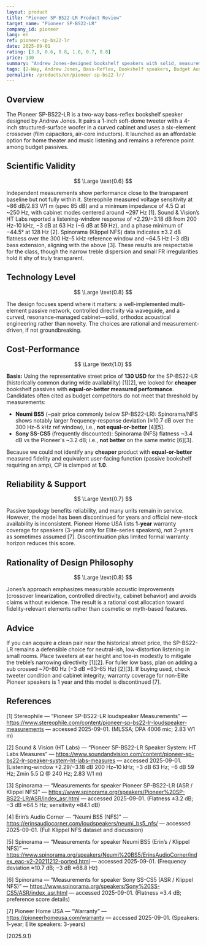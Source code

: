 ```yaml
---
layout: product
title: "Pioneer SP-BS22-LR Product Review"
target_name: "Pioneer SP-BS22-LR"
company_id: pioneer
lang: en
ref: pioneer-sp-bs22-lr
date: 2025-09-01
rating: [3.9, 0.6, 0.8, 1.0, 0.7, 0.8]
price: 130
summary: "Andrew Jones-designed bookshelf speakers with solid, measurement-first engineering; discontinued but still competitive on transparency and value at the historical street price"
tags: [2-Way, Andrew Jones, Bass-Reflex, Bookshelf speakers, Budget Audio]
permalink: /products/en/pioneer-sp-bs22-lr/
---
```

## Overview

The Pioneer SP-BS22-LR is a two-way bass-reflex bookshelf speaker designed by Andrew Jones. It pairs a 1-inch soft-dome tweeter with a 4-inch structured-surface woofer in a curved cabinet and uses a six-element crossover (film capacitors, air-core inductors). It launched as an affordable option for home theater and music listening and remains a reference point among budget passives.

## Scientific Validity

$$ \Large \text{0.6} $$

Independent measurements show performance close to the transparent baseline but not fully within it. Stereophile measured voltage sensitivity at ~86 dB/2.83 V/1 m (spec 85 dB) and a minimum impedance of 4.5 Ω at ~250 Hz, with cabinet modes centered around ~297 Hz [1]. Sound & Vision’s HT Labs reported a listening-window response of +2.29/−3.18 dB from 200 Hz–10 kHz, −3 dB at 63 Hz (−6 dB at 59 Hz), and a phase minimum of −44.5° at 128 Hz [2]. Spinorama (Klippel NFS) data indicates ±3.2 dB flatness over the 300 Hz–5 kHz reference window and ~64.5 Hz (−3 dB) bass extension, aligning with the above [3]. These results are respectable for the class, though the narrow treble dispersion and small FR irregularities hold it shy of truly transparent.

## Technology Level

$$ \Large \text{0.8} $$

The design focuses spend where it matters: a well-implemented multi-element passive network, controlled directivity via waveguide, and a curved, resonance-managed cabinet—solid, orthodox acoustical engineering rather than novelty. The choices are rational and measurement-driven, if not groundbreaking.

## Cost-Performance

$$ \Large \text{1.0} $$

**Basis:** Using the representative street price of **130 USD** for the SP-BS22-LR (historically common during wide availability) [1][2], we looked for **cheaper** bookshelf passives with **equal-or-better measured performance**. Candidates often cited as budget competitors do not meet that threshold by measurements:

- **Neumi BS5** (~pair price commonly below SP-BS22-LR): Spinorama/NFS shows notably larger frequency-response deviation (≈10.7 dB over the 300 Hz–5 kHz ref window), i.e., **not equal-or-better** [4][5].  
- **Sony SS-CS5** (frequently discounted): Spinorama (NFS) flatness ~3.4 dB vs the Pioneer's ~3.2 dB; i.e., **not better** on the same metric [6][3].

Because we could not identify any **cheaper** product with **equal-or-better** measured fidelity and equivalent user-facing function (passive bookshelf requiring an amp), CP is clamped at **1.0**.

## Reliability & Support

$$ \Large \text{0.7} $$

Passive topology benefits reliability, and many units remain in service. However, the model has been discontinued for years and official new-stock availability is inconsistent. Pioneer Home USA lists **1-year** warranty coverage for speakers (3-year only for Elite-series speakers), not 2-years as sometimes assumed [7]. Discontinuation plus limited formal warranty horizon reduces this score.

## Rationality of Design Philosophy

$$ \Large \text{0.8} $$

Jones’s approach emphasizes measurable acoustic improvements (crossover linearization, controlled directivity, cabinet behavior) and avoids claims without evidence. The result is a rational cost allocation toward fidelity-relevant elements rather than cosmetic or myth-based features.

## Advice

If you can acquire a clean pair near the historical street price, the SP-BS22-LR remains a defensible choice for neutral-ish, low-distortion listening in small rooms. Place tweeters at ear height and toe-in modestly to mitigate the treble’s narrowing directivity [1][2]. For fuller low bass, plan on adding a sub crossed ~70–80 Hz (−3 dB ≈63–65 Hz) [2][3]. If buying used, check tweeter condition and cabinet integrity; warranty coverage for non-Elite Pioneer speakers is 1 year and this model is discontinued [7].

## References

[1] Stereophile — “Pioneer SP-BS22-LR loudspeaker Measurements” — https://www.stereophile.com/content/pioneer-sp-bs22-lr-loudspeaker-measurements — accessed 2025-09-01. (MLSSA; DPA 4006 mic; 2.83 V/1 m)

[2] Sound & Vision (HT Labs) — “Pioneer SP-BS22-LR Speaker System: HT Labs Measures” — https://www.soundandvision.com/content/pioneer-sp-bs22-lr-speaker-system-ht-labs-measures — accessed 2025-09-01. (Listening-window +2.29/−3.18 dB 200 Hz–10 kHz; −3 dB 63 Hz; −6 dB 59 Hz; Zmin 5.5 Ω @ 240 Hz; 2.83 V/1 m)

[3] Spinorama — “Measurements for speaker Pioneer SP-BS22-LR (ASR / Klippel NFS)” — https://www.spinorama.org/speakers/Pioneer%20SP-BS22-LR/ASR/index_asr.html — accessed 2025-09-01. (Flatness ±3.2 dB; −3 dB ≈64.5 Hz; sensitivity ≈84.1 dB)

[4] Erin’s Audio Corner — “Neumi BS5 (NFS)” — https://erinsaudiocorner.com/loudspeakers/neumi_bs5_nfs/ — accessed 2025-09-01. (Full Klippel NFS dataset and discussion)

[5] Spinorama — “Measurements for speaker Neumi BS5 (Erin’s / Klippel NFS)” — https://www.spinorama.org/speakers/Neumi%20BS5/ErinsAudioCorner/index_eac-v2-20211212-ported.html — accessed 2025-09-01. (Frequency deviation ≈10.7 dB; −3 dB ≈68.8 Hz)

[6] Spinorama — “Measurements for speaker Sony SS-CS5 (ASR / Klippel NFS)” — https://www.spinorama.org/speakers/Sony%20SS-CS5/ASR/index_asr.html — accessed 2025-09-01. (Flatness ≈3.4 dB; preference score details)

[7] Pioneer Home USA — “Warranty” — https://pioneerhomeusa.com/warranty — accessed 2025-09-01. (Speakers: 1-year; Elite speakers: 3-years)

(2025.9.1)

